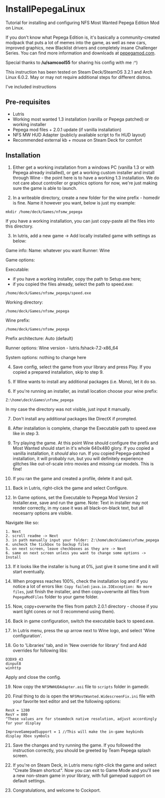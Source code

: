 # InstallPepegaLinux

Tutorial for installing and configuring NFS Most Wanted Pepega Edition Mod on Linux.

If you don't know what Pepega Edition is, it's basically a community-created modpack that puts a lot of memes into the game, as well as new cars, improved graphics, new Blacklist drivers and completely insane Challenger Series. You can find more information and downloads at [pepegamod.com](https://pepegamod.com/).

Special thanks to **/u/samcool55** for sharing his config with me :^)

This instruction has been tested on Steam Deck/SteamOS 3.2.1 and Arch Linux 6.0.2. May or may not require additional steps for different distros.

I've included instructions 

## Pre-requisites

- Lutris
- Working most wanted 1.3 installation (vanilla or Pepega patched) or working installer
- Pepega mod files + 2.0.1 update (if vanilla installation)
- NFS MW HUD Adapter (publicly available script to fix HUD layout)
- Recommended external kb + mouse on Steam Deck for comfort

## Installation

1. Either get a working installation from a windows PC (vanilla 1.3 or with Pepega already installed), or get a working custom installer and install through Wine - the point here is to have a working 1.3 installation. We do not care about controller or graphics options for now, we're just making sure the game is able to launch.

2. In a writeable directory, create a new folder for the wine prefix - homedir is fine. Name it however you want, below is just my example:

```
mkdir /home/deck/Games/nfsmw_pepega
```

  If you have a working installation, you can just copy-paste all the files into this directory. 

3. In lutris, add a new game -> Add locally installed game with settings as below:

  Game info:
  Name: whatever you want
  Runner: Wine

  Game options:

  Executable:
  - if you have a working installer, copy the path to Setup.exe here;
  - if you copied the files already, select the path to speed.exe:
```
/home/deck/Games/nfsmw_pepega/speed.exe
```

  Working directory:
```
/home/deck/Games/nfsmw_pepega
```

  Wine prefix:
```
/home/deck/Games/nfsmw_pepega
```

  Prefix architecture: Auto (default)


  Runner options:
  Wine version - lutris.fshack-7.2-x86_64

  System options: nothing to change here

4. Save config, select the game from your library and press Play. If you copied a prepared installation, skip to step 9.

5. If Wine wants to install any additional packages (i.e. Mono), let it do so.

6. If you're running an installer, as install location choose your wine prefix:
```
Z:\home\deck\Games\nfsmw_pepega
```
  In my case the directory was not visible, just input it manually.

7. Don't install any additional packages like DirectX if prompted.

8. After installation is complete, change the Executable path to speed.exe like in step 3.

9. Try playing the game. At this point Wine should configure the prefix and Most Wanted should start in it's whole 640x480 glory.
  If you copied a vanilla installation, it *should* also run. If you copied Pepega-patched installation, it will probably run, but you will definitely experience glitches like out-of-scale intro movies and missing car models. This is fine!

10. If you ran the game and created a profile, delete it and quit.

11. Back in Lutris, right-click the game and select Configure.

12. In Game options, set the Executable to Pepega Mod Version 2 Installer.exe, save and run the game.
  Note: Text in installer may not render correctly, in my case it was all black-on-black text, but all necesarry options are visible.

  Navigate like so:
```
1. Next
2. scroll readme -> Next
3. in path manually input your folder: Z:\home\deck\Games\nfsmw_pepega
4. uncheck the tickbox to backup files
5. on next screen, leave checkboxes as they are -> Next
6. same on next screen unless you want to change some options -> Install
```

13. If it looks like the installer is hung at 0%, just give it some time and it will start eventually.

14. When progress reaches 100%, check the installation log and if you notice a lot of errors like: `Copy failed:java.io.IOException: No more files`,
just finish the installer, and then copy+overwrite all files from `PepegaModFiles` folder to your game folder.

15. Now, copy+overwrite the files from patch 2.0.1 directory - choose if you want light cones or not (I recommend using them).

16. Back in game configuration, switch the executable back to speed.exe.

17. In Lutris menu, press the up arrow next to Wine logo, and select 'Wine configuration'.

18. Go to 'Libraries' tab, and in 'New override for library' find and Add overrides for following libs:

```
D3DX9_43
dinput8
winhttp
```
  Apply and close the config.

19. Now copy the `NFSMWHUDAdapter.asi` file to `scripts` folder in gamedir.

20. Final thing to do is open the `NFSMostWanted.WidescreenFix.ini` file with your favorite text editor and set the following options:

```
ResX = 1280 
ResY = 800
^These values are for steamdeck native resolution, adjust accordingly for your display

ImproveGamepadSupport = 1 //This will make the in-game keybinds display Xbox symbols
```

21. Save the changes and try running the game. If you followed the instruction correctly, you should be greeted by Team Pepega splash screen.

22. If you're on Steam Deck, in Lutris menu right-click the game and select "Create Steam shortcut". Now you can exit to Game Mode and you'll see a new non-steam game in your library, with full gamepad support on default settings.

23. Congratulations, and welcome to Cockport.

